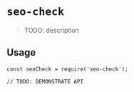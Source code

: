 # `seo-check`

> TODO: description

## Usage

```
const seoCheck = require('seo-check');

// TODO: DEMONSTRATE API
```
